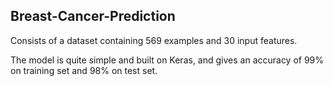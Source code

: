 ## Breast-Cancer-Prediction
Consists of a dataset containing 569 examples and 30 input features.  

The model is quite simple and built on Keras, and gives an accuracy of 99% on training set and 98% on test set.  
